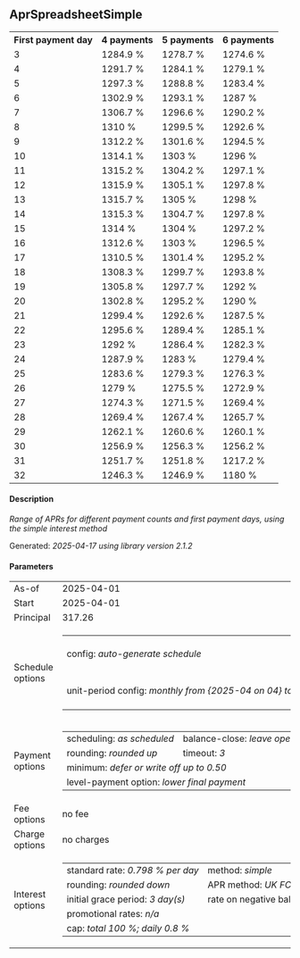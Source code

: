 <h2>AprSpreadsheetSimple</h2>
<table>
    <tr>
        <th>First payment day</th>
        <th>4 payments</th>
        <th>5 payments</th>
        <th>6 payments</th>
    </tr>
    <tr>
        <td>3</td>
        <td>1284.9 %</td>
        <td>1278.7 %</td>
        <td>1274.6 %</td>
    </tr>
    <tr>
        <td>4</td>
        <td>1291.7 %</td>
        <td>1284.1 %</td>
        <td>1279.1 %</td>
    </tr>
    <tr>
        <td>5</td>
        <td>1297.3 %</td>
        <td>1288.8 %</td>
        <td>1283.4 %</td>
    </tr>
    <tr>
        <td>6</td>
        <td>1302.9 %</td>
        <td>1293.1 %</td>
        <td>1287 %</td>
    </tr>
    <tr>
        <td>7</td>
        <td>1306.7 %</td>
        <td>1296.6 %</td>
        <td>1290.2 %</td>
    </tr>
    <tr>
        <td>8</td>
        <td>1310 %</td>
        <td>1299.5 %</td>
        <td>1292.6 %</td>
    </tr>
    <tr>
        <td>9</td>
        <td>1312.2 %</td>
        <td>1301.6 %</td>
        <td>1294.5 %</td>
    </tr>
    <tr>
        <td>10</td>
        <td>1314.1 %</td>
        <td>1303 %</td>
        <td>1296 %</td>
    </tr>
    <tr>
        <td>11</td>
        <td>1315.2 %</td>
        <td>1304.2 %</td>
        <td>1297.1 %</td>
    </tr>
    <tr>
        <td>12</td>
        <td>1315.9 %</td>
        <td>1305.1 %</td>
        <td>1297.8 %</td>
    </tr>
    <tr>
        <td>13</td>
        <td>1315.7 %</td>
        <td>1305 %</td>
        <td>1298 %</td>
    </tr>
    <tr>
        <td>14</td>
        <td>1315.3 %</td>
        <td>1304.7 %</td>
        <td>1297.8 %</td>
    </tr>
    <tr>
        <td>15</td>
        <td>1314 %</td>
        <td>1304 %</td>
        <td>1297.2 %</td>
    </tr>
    <tr>
        <td>16</td>
        <td>1312.6 %</td>
        <td>1303 %</td>
        <td>1296.5 %</td>
    </tr>
    <tr>
        <td>17</td>
        <td>1310.5 %</td>
        <td>1301.4 %</td>
        <td>1295.2 %</td>
    </tr>
    <tr>
        <td>18</td>
        <td>1308.3 %</td>
        <td>1299.7 %</td>
        <td>1293.8 %</td>
    </tr>
    <tr>
        <td>19</td>
        <td>1305.8 %</td>
        <td>1297.7 %</td>
        <td>1292 %</td>
    </tr>
    <tr>
        <td>20</td>
        <td>1302.8 %</td>
        <td>1295.2 %</td>
        <td>1290 %</td>
    </tr>
    <tr>
        <td>21</td>
        <td>1299.4 %</td>
        <td>1292.6 %</td>
        <td>1287.5 %</td>
    </tr>
    <tr>
        <td>22</td>
        <td>1295.6 %</td>
        <td>1289.4 %</td>
        <td>1285.1 %</td>
    </tr>
    <tr>
        <td>23</td>
        <td>1292 %</td>
        <td>1286.4 %</td>
        <td>1282.3 %</td>
    </tr>
    <tr>
        <td>24</td>
        <td>1287.9 %</td>
        <td>1283 %</td>
        <td>1279.4 %</td>
    </tr>
    <tr>
        <td>25</td>
        <td>1283.6 %</td>
        <td>1279.3 %</td>
        <td>1276.3 %</td>
    </tr>
    <tr>
        <td>26</td>
        <td>1279 %</td>
        <td>1275.5 %</td>
        <td>1272.9 %</td>
    </tr>
    <tr>
        <td>27</td>
        <td>1274.3 %</td>
        <td>1271.5 %</td>
        <td>1269.4 %</td>
    </tr>
    <tr>
        <td>28</td>
        <td>1269.4 %</td>
        <td>1267.4 %</td>
        <td>1265.7 %</td>
    </tr>
    <tr>
        <td>29</td>
        <td>1262.1 %</td>
        <td>1260.6 %</td>
        <td>1260.1 %</td>
    </tr>
    <tr>
        <td>30</td>
        <td>1256.9 %</td>
        <td>1256.3 %</td>
        <td>1256.2 %</td>
    </tr>
    <tr>
        <td>31</td>
        <td>1251.7 %</td>
        <td>1251.8 %</td>
        <td>1217.2 %</td>
    </tr>
    <tr>
        <td>32</td>
        <td>1246.3 %</td>
        <td>1246.9 %</td>
        <td>1180 %</td>
    </tr>
</table>
<h4>Description</h4>
<p><i>Range of APRs for different payment counts and first payment days, using the simple interest method</i></p>
<p>Generated: <i>2025-04-17 using library version 2.1.2</i></p>
<h4>Parameters</h4>
<table>
    <tr>
        <td>As-of</td>
        <td>2025-04-01</td>
    </tr>
    <tr>
        <td>Start</td>
        <td>2025-04-01</td>
    </tr>
    <tr>
        <td>Principal</td>
        <td>317.26</td>
    </tr>
    <tr>
        <td>Schedule options</td>
        <td>
            <table>
                <tr>
                    <td>config: <i>auto-generate schedule</i></td>
                    <td>payment count: <i>{4 to 6}</i></td>
                </tr>
                <tr>
                    <td style="white-space: nowrap;">unit-period config: <i>monthly from {2025-04 on 04} to {2025-05 on 02}</i></td>
                    <td>max duration: <i>unlimited</i></td>
                </tr>
            </table>
        </td>
    </tr>
    <tr>
        <td>Payment options</td>
        <td>
            <table>
                <tr>
                    <td>scheduling: <i>as scheduled</i></td>
                    <td>balance-close: <i>leave&nbsp;open&nbsp;balance</i></td>
                </tr>
                <tr>
                    <td>rounding: <i>rounded up</i></td>
                    <td>timeout: <i>3</i></td>
                </tr>
                <tr>
                    <td colspan='2'>minimum: <i>defer&nbsp;or&nbsp;write&nbsp;off&nbsp;up&nbsp;to&nbsp;0.50</i></td>
                </tr>
                <tr>
                    <td colspan='2'>level-payment option: <i>lower&nbsp;final&nbsp;payment</i></td>
                </tr>
            </table>
        </td>
    </tr>
    <tr>
        <td>Fee options</td>
        <td>no fee
        </td>
    </tr>
    <tr>
        <td>Charge options</td>
        <td>no charges
        </td>
    </tr>
    <tr>
        <td>Interest options</td>
        <td>
            <table>
                <tr>
                    <td>standard rate: <i>0.798 % per day</i></td>
                    <td>method: <i>simple</i></td>
                </tr>
                <tr>
                    <td>rounding: <i>rounded down</i></td>
                    <td>APR method: <i>UK FCA to 1 d.p.</i></td>
                </tr>
                <tr>
                    <td>initial grace period: <i>3 day(s)</i></td>
                    <td>rate on negative balance: <i>zero</i></td>
                </tr>
                <tr>
                    <td colspan="2">promotional rates: <i><i>n/a</i></i></td>
                </tr>
                <tr>
                    <td colspan="2">cap: <i>total 100 %; daily 0.8 %</td>
                </tr>
            </table>
        </td>
    </tr>
</table>